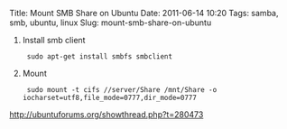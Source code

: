 Title: Mount SMB Share on Ubuntu
Date: 2011-06-14 10:20
Tags: samba, smb, ubuntu, linux
Slug: mount-smb-share-on-ubuntu

1. Install smb client

		sudo apt-get install smbfs smbclient

2. Mount 

		sudo mount -t cifs //server/Share /mnt/Share -o iocharset=utf8,file_mode=0777,dir_mode=0777

<http://ubuntuforums.org/showthread.php?t=280473>